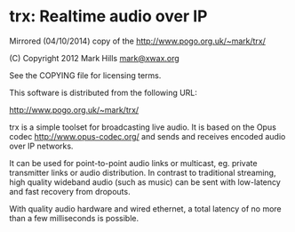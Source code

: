 trx: Realtime audio over IP
===

Mirrored (04/10/2014) copy of the http://www.pogo.org.uk/~mark/trx/


(C) Copyright 2012 Mark Hills <mark@xwax.org>

See the COPYING file for licensing terms.

This software is distributed from the following URL:

  http://www.pogo.org.uk/~mark/trx/

trx is a simple toolset for broadcasting live audio. It is based on
the Opus codec <http://www.opus-codec.org/> and sends and receives
encoded audio over IP networks.

It can be used for point-to-point audio links or multicast,
eg. private transmitter links or audio distribution. In contrast to
traditional streaming, high quality wideband audio (such as music) can
be sent with low-latency and fast recovery from dropouts.

With quality audio hardware and wired ethernet, a total latency of no
more than a few milliseconds is possible.
